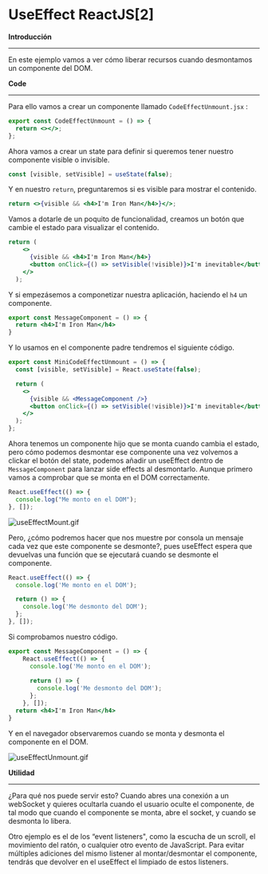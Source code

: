 # UseEffect ReactJS[2]

**Introducción**

---

En este ejemplo vamos a ver cómo liberar recursos cuando desmontamos un componente del DOM. 

**Code**

---

Para ello vamos a crear un componente llamado `CodeEffectUnmount.jsx` :

```jsx
export const CodeEffectUnmount = () => {
  return <></>;
};
```

Ahora vamos a crear un state para definir si queremos tener nuestro componente visible o invisible.

```jsx
const [visible, setVisible] = useState(false);
```

Y en nuestro `return`, preguntaremos si es visible para mostrar el contenido.

```jsx
return <>{visible && <h4>I'm Iron Man</h4>}</>;
```

Vamos a dotarle de un poquito de funcionalidad, creamos un botón que cambie el estado para visualizar el contenido.

```jsx
return (
    <>
      {visible && <h4>I'm Iron Man</h4>}
      <button onClick={() => setVisible(!visible)}>I'm inevitable</button>
    </>
  );
```

Y si empezásemos a componetizar nuestra aplicación, haciendo el `h4` un componente.

```jsx
export const MessageComponent = () => {
  return <h4>I'm Iron Man</h4>
}
```

Y lo usamos en el componente padre tendremos el siguiente código.

```jsx
export const MiniCodeEffectUnmount = () => {
  const [visible, setVisible] = React.useState(false);

  return (
    <>
      {visible && <MessageComponent />}
      <button onClick={() => setVisible(!visible)}>I'm inevitable</button>
    </>
  );
};
```

Ahora tenemos un componente hijo que se monta cuando cambia el estado, pero cómo podemos desmontar ese componente una vez volvemos a clickar el botón del state, podemos añadir un useEffect dentro de `MessageComponent` para lanzar side effects al desmontarlo. Aunque primero vamos a comprobar que se monta en el DOM correctamente.

```jsx
React.useEffect(() => {
  console.log("Me monto en el DOM");
}, []);
```

![useEffectMount.gif](UseEffect%20ReactJS%5B2%5D%20d89cb55151cb4c00a83cff7e14737936/useEffectMount.gif)

Pero, ¿cómo podremos hacer que nos muestre por consola un mensaje cada vez que este componente se desmonte?, pues useEffect espera que devuelvas una función que se ejecutará cuando se desmonte el componente.

```jsx
React.useEffect(() => {
  console.log('Me monto en el DOM');

  return () => {
    console.log('Me desmonto del DOM');
  };
}, []);
```

Si comprobamos nuestro código.

```jsx
export const MessageComponent = () => {
	React.useEffect(() => {
	  console.log('Me monto en el DOM');
	
	  return () => {
	    console.log('Me desmonto del DOM');
	  };
	}, []);
  return <h4>I'm Iron Man</h4>
}
```

Y en el navegador observaremos cuando se monta y desmonta el componente en el DOM.

![useEffectUnmount.gif](UseEffect%20ReactJS%5B2%5D%20d89cb55151cb4c00a83cff7e14737936/useEffectUnmount.gif)

**Utilidad**

---

¿Para qué nos puede servir esto? Cuando abres una conexión a un webSocket y quieres ocultarla cuando el usuario oculte el componente, de tal modo que cuando el componente se monta, abre el socket, y cuando se desmonta lo libera.

Otro ejemplo es el de los “event listeners", como la escucha de un scroll, el movimiento del ratón, o cualquier otro evento de JavaScript. Para evitar múltiples adiciones del mismo listener al montar/desmontar el componente, tendrás que devolver en el useEffect el limpiado de estos listeners.